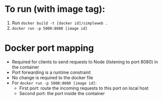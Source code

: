# To run (with image tag):
1. Run `docker build -t [docker id]/simpleweb .`
2. `docker run -p 5000:8080 [image id]`

# Docker port mapping
- Required for clients to send requests to Node (listening to port 8080) in the container
- Port forwarding is a runtime constraint
- No change is required to the docker file
- For `docker run -p 5000:8080 [image id]`:
	- First port: route the incoming requests to this port on local host
	- Second port: the port inside the container
